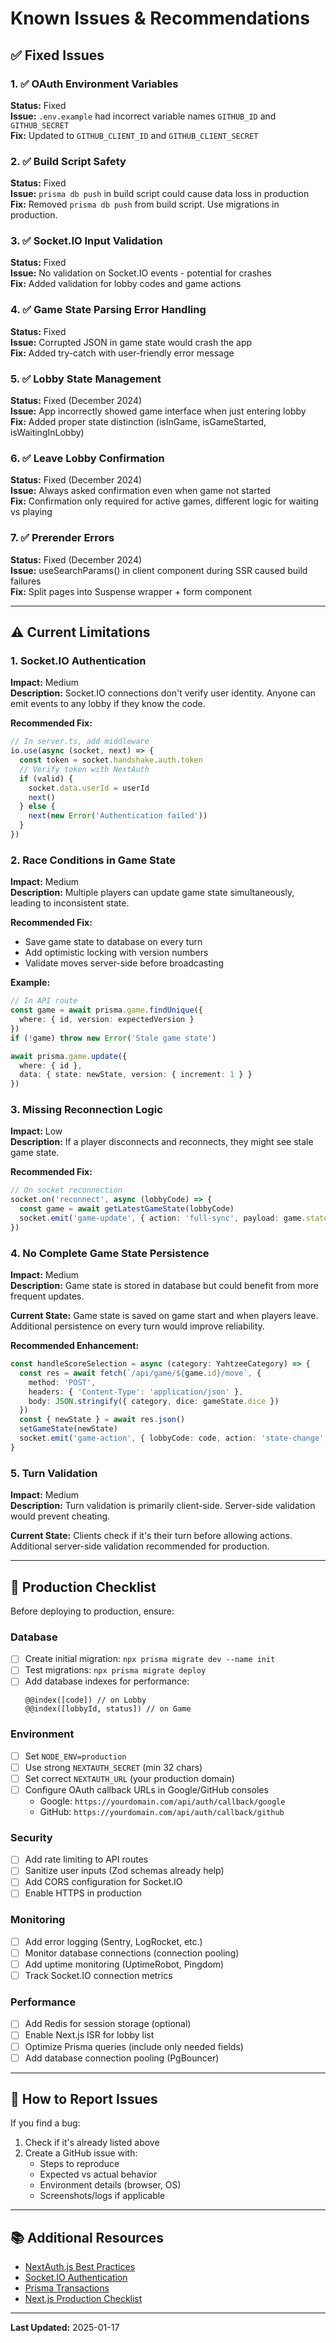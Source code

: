 # Known Issues & Recommendations

## ✅ Fixed Issues

### 1. ✅ OAuth Environment Variables
**Status:** Fixed  
**Issue:** `.env.example` had incorrect variable names `GITHUB_ID` and `GITHUB_SECRET`  
**Fix:** Updated to `GITHUB_CLIENT_ID` and `GITHUB_CLIENT_SECRET`

### 2. ✅ Build Script Safety
**Status:** Fixed  
**Issue:** `prisma db push` in build script could cause data loss in production  
**Fix:** Removed `prisma db push` from build script. Use migrations in production.

### 3. ✅ Socket.IO Input Validation
**Status:** Fixed  
**Issue:** No validation on Socket.IO events - potential for crashes  
**Fix:** Added validation for lobby codes and game actions

### 4. ✅ Game State Parsing Error Handling
**Status:** Fixed  
**Issue:** Corrupted JSON in game state would crash the app  
**Fix:** Added try-catch with user-friendly error message

### 5. ✅ Lobby State Management
**Status:** Fixed (December 2024)  
**Issue:** App incorrectly showed game interface when just entering lobby  
**Fix:** Added proper state distinction (isInGame, isGameStarted, isWaitingInLobby)

### 6. ✅ Leave Lobby Confirmation
**Status:** Fixed (December 2024)  
**Issue:** Always asked confirmation even when game not started  
**Fix:** Confirmation only required for active games, different logic for waiting vs playing

### 7. ✅ Prerender Errors
**Status:** Fixed (December 2024)  
**Issue:** useSearchParams() in client component during SSR caused build failures  
**Fix:** Split pages into Suspense wrapper + form component

---

## ⚠️ Current Limitations

### 1. Socket.IO Authentication
**Impact:** Medium  
**Description:** Socket.IO connections don't verify user identity. Anyone can emit events to any lobby if they know the code.

**Recommended Fix:**
```typescript
// In server.ts, add middleware
io.use(async (socket, next) => {
  const token = socket.handshake.auth.token
  // Verify token with NextAuth
  if (valid) {
    socket.data.userId = userId
    next()
  } else {
    next(new Error('Authentication failed'))
  }
})
```

### 2. Race Conditions in Game State
**Impact:** Medium  
**Description:** Multiple players can update game state simultaneously, leading to inconsistent state.

**Recommended Fix:**
- Save game state to database on every turn
- Add optimistic locking with version numbers
- Validate moves server-side before broadcasting

**Example:**
```typescript
// In API route
const game = await prisma.game.findUnique({ 
  where: { id, version: expectedVersion } 
})
if (!game) throw new Error('Stale game state')

await prisma.game.update({
  where: { id },
  data: { state: newState, version: { increment: 1 } }
})
```

### 3. Missing Reconnection Logic
**Impact:** Low  
**Description:** If a player disconnects and reconnects, they might see stale game state.

**Recommended Fix:**
```typescript
// On socket reconnection
socket.on('reconnect', async (lobbyCode) => {
  const game = await getLatestGameState(lobbyCode)
  socket.emit('game-update', { action: 'full-sync', payload: game.state })
})
```

### 4. No Complete Game State Persistence
**Impact:** Medium  
**Description:** Game state is stored in database but could benefit from more frequent updates.

**Current State:** Game state is saved on game start and when players leave. Additional persistence on every turn would improve reliability.

**Recommended Enhancement:**
```typescript
const handleScoreSelection = async (category: YahtzeeCategory) => {
  const res = await fetch(`/api/game/${game.id}/move`, {
    method: 'POST',
    headers: { 'Content-Type': 'application/json' },
    body: JSON.stringify({ category, dice: gameState.dice })
  })
  const { newState } = await res.json()
  setGameState(newState)
  socket.emit('game-action', { lobbyCode: code, action: 'state-change', payload: newState })
}
```

### 5. Turn Validation
**Impact:** Medium  
**Description:** Turn validation is primarily client-side. Server-side validation would prevent cheating.

**Current State:** Clients check if it's their turn before allowing actions. Additional server-side validation recommended for production.

---

## 🚀 Production Checklist

Before deploying to production, ensure:

### Database
- [ ] Create initial migration: `npx prisma migrate dev --name init`
- [ ] Test migrations: `npx prisma migrate deploy`
- [ ] Add database indexes for performance:
  ```prisma
  @@index([code]) // on Lobby
  @@index([lobbyId, status]) // on Game
  ```

### Environment
- [ ] Set `NODE_ENV=production`
- [ ] Use strong `NEXTAUTH_SECRET` (min 32 chars)
- [ ] Set correct `NEXTAUTH_URL` (your production domain)
- [ ] Configure OAuth callback URLs in Google/GitHub consoles
  - Google: `https://yourdomain.com/api/auth/callback/google`
  - GitHub: `https://yourdomain.com/api/auth/callback/github`

### Security
- [ ] Add rate limiting to API routes
- [ ] Sanitize user inputs (Zod schemas already help)
- [ ] Add CORS configuration for Socket.IO
- [ ] Enable HTTPS in production

### Monitoring
- [ ] Add error logging (Sentry, LogRocket, etc.)
- [ ] Monitor database connections (connection pooling)
- [ ] Add uptime monitoring (UptimeRobot, Pingdom)
- [ ] Track Socket.IO connection metrics

### Performance
- [ ] Add Redis for session storage (optional)
- [ ] Enable Next.js ISR for lobby list
- [ ] Optimize Prisma queries (include only needed fields)
- [ ] Add database connection pooling (PgBouncer)

---

## 🐛 How to Report Issues

If you find a bug:
1. Check if it's already listed above
2. Create a GitHub issue with:
   - Steps to reproduce
   - Expected vs actual behavior
   - Environment details (browser, OS)
   - Screenshots/logs if applicable

---

## 📚 Additional Resources

- [NextAuth.js Best Practices](https://next-auth.js.org/getting-started/introduction)
- [Socket.IO Authentication](https://socket.io/docs/v4/middlewares/#sending-credentials)
- [Prisma Transactions](https://www.prisma.io/docs/concepts/components/prisma-client/transactions)
- [Next.js Production Checklist](https://nextjs.org/docs/going-to-production)

---

**Last Updated:** 2025-01-17
